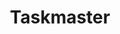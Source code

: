 ---
created: '2025-09-16T15:05:15.651960'
modified: '2025-09-18T06:32:12.391642'
ship_factor: 5
subtype: mcp-servers
tags: []
title: Taskmaster
type: tool
version: 1
---